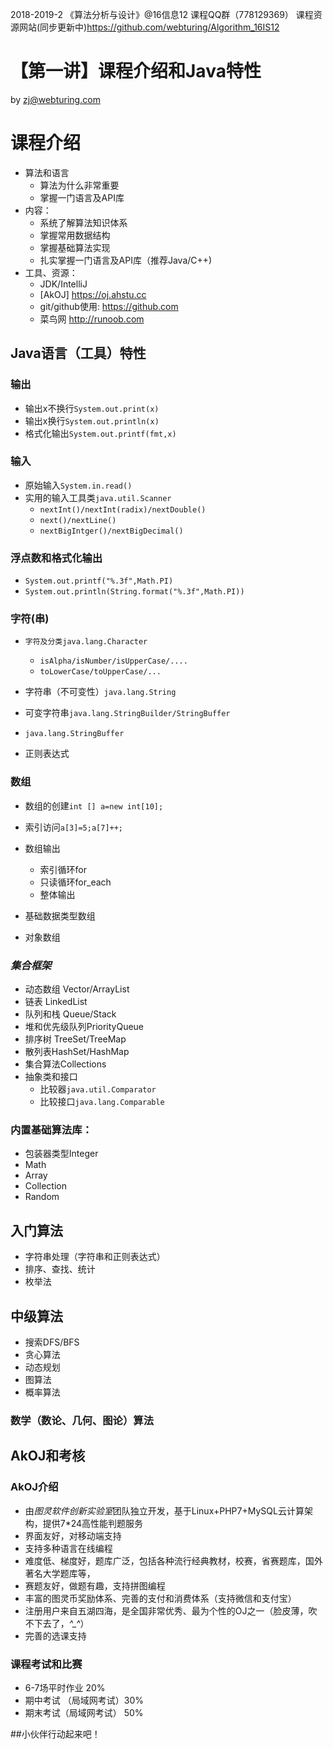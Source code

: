 2018-2019-2 《算法分析与设计》@16信息12 课程QQ群（778129369）
课程资源网站(同步更新中)https://github.com/webturing/Algorithm_16IS12

# 【第一讲】课程介绍和Java特性

by  zj@webturing.com

# 课程介绍

- 算法和语言
  - 算法为什么非常重要
  - 掌握一门语言及API库
- 内容：
  - 系统了解算法知识体系
  - 掌握常用数据结构
  - 掌握基础算法实现
  - 扎实掌握一门语言及API库（推荐Java/C++)
- 工具、资源：
  - JDK/IntelliJ
  - [AkOJ] https://oj.ahstu.cc
  - git/github使用: https://github.com
  - 菜鸟网 http://runoob.com  

## Java语言（工具）特性

### 输出

- 输出x不换行`System.out.print(x)`
- 输出x换行`System.out.println(x)`
- 格式化输出`System.out.printf(fmt,x)`

### 输入

- 原始输入`System.in.read()`
- 实用的输入工具类`java.util.Scanner`
  - `nextInt()/nextInt(radix)/nextDouble()`
  - `next()/nextLine()`
  - `nextBigIntger()/nextBigDecimal()`

### 浮点数和格式化输出

- `System.out.printf("%.3f",Math.PI)`
- `System.out.println(String.format("%.3f",Math.PI))`

### 字符(串)

- `字符及分类java.lang.Character`
  - `isAlpha/isNumber/isUpperCase/....`
  - `toLowerCase/toUpperCase/...`

- 字符串（不可变性）`java.lang.String`
- 可变字符串`java.lang.StringBuilder/StringBuffer`
- `java.lang.StringBuffer`
- 正则表达式
### 数组

- 数组的创建`int [] a=new int[10];`

- 索引访问`a[3]=5;a[7]++;`

- 数组输出

  - 索引循环for
  - 只读循环for_each
  - 整体输出

- 基础数据类型数组

- 对象数组

  
### *集合框架*

- 动态数组 Vector/ArrayList
- 链表 LinkedList
- 队列和栈 Queue/Stack
- 堆和优先级队列PriorityQueue
- 排序树 TreeSet/TreeMap
- 散列表HashSet/HashMap
- 集合算法Collections
- 抽象类和接口
    - 比较器`java.util.Comparator`
    - 比较接口`java.lang.Comparable`
### 内置基础算法库：
- 包装器类型Integer
- Math
- Array
- Collection
- Random

## 入门算法
- 字符串处理（字符串和正则表达式）
- 排序、查找、统计
- 枚举法
## 中级算法
- 搜索DFS/BFS
- 贪心算法
- 动态规划
- 图算法
- 概率算法
### 数学（数论、几何、图论）算法

## AkOJ和考核

### AkOJ介绍
- 由*图灵软件创新实验室*团队独立开发，基于Linux+PHP7+MySQL云计算架构，提供7*24高性能判题服务
- 界面友好，对移动端支持
- 支持多种语言在线编程
- 难度低、梯度好，题库广泛，包括各种流行经典教材，校赛，省赛题库，国外著名大学题库等，
- 赛题友好，做题有趣，支持拼图编程
- 丰富的图灵币奖励体系、完善的支付和消费体系（支持微信和支付宝）
- 注册用户来自五湖四海，是全国非常优秀、最为个性的OJ之一（脸皮薄，吹不下去了，*^_^*）
- 完善的选课支持
### 课程考试和比赛
- 6-7场平时作业 20%
- 期中考试 （局域网考试）30%
- 期末考试（局域网考试） 50%

##小伙伴行动起来吧！

